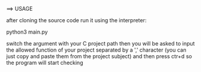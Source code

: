 ==>   USAGE

after cloning the source code run it using the interpreter:

python3 main.py <argument>

switch the argument with your C project path then you will be asked
to input the allowed function of your project separated by a ',' character
(you can just copy and paste them from the project subject)
and then press ctr+d so the program will start checking
